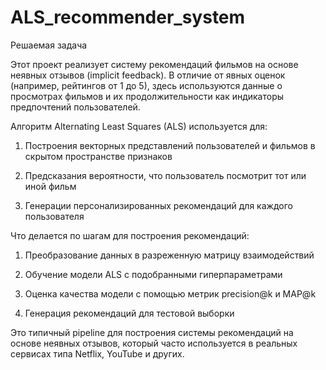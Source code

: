 # ALS_recommender_system

Решаемая задача

Этот проект реализует систему рекомендаций фильмов на основе неявных отзывов (implicit feedback). В отличие от явных оценок (например, рейтингов от 1 до 5), здесь используются данные о просмотрах фильмов и их продолжительности как индикаторы предпочтений пользователей.

Алгоритм Alternating Least Squares (ALS) используется для:

   1) Построения векторных представлений пользователей и фильмов в скрытом пространстве признаков

   2) Предсказания вероятности, что пользователь посмотрит тот или иной фильм

   3) Генерации персонализированных рекомендаций для каждого пользователя
   

Что делается по шагам для построения рекомендаций:

   1) Преобразование данных в разреженную матрицу взаимодействий

   2) Обучение модели ALS с подобранными гиперпараметрами

   3) Оценка качества модели с помощью метрик precision@k и MAP@k

   4) Генерация рекомендаций для тестовой выборки

Это типичный pipeline для построения системы рекомендаций на основе неявных отзывов, который часто используется в реальных сервисах типа Netflix, YouTube и других.